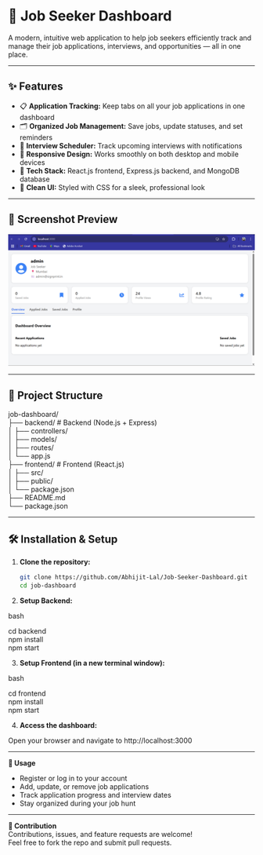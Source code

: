 # 🚀 Job Seeker Dashboard

A modern, intuitive web application to help job seekers efficiently track and manage their job applications, interviews, and opportunities — all in one place.

---

## ✨ Features

- 📋 **Application Tracking:** Keep tabs on all your job applications in one dashboard  
- 🗂️ **Organized Job Management:** Save jobs, update statuses, and set reminders  
- 📅 **Interview Scheduler:** Track upcoming interviews with notifications  
- 📱 **Responsive Design:** Works smoothly on both desktop and mobile devices  
- 🔧 **Tech Stack:** React.js frontend, Express.js backend, and MongoDB database  
- 🎨 **Clean UI:** Styled with CSS for a sleek, professional look  

---

## 📸 Screenshot Preview  

![Job Seeker Dashboard Screenshot](./screenshot/admin.png)

---

## 📂 Project Structure  

job-dashboard/  
├── backend/ # Backend (Node.js + Express)  
│ ├── controllers/  
│ ├── models/  
│ ├── routes/  
│ └── app.js  
├── frontend/ # Frontend (React.js)  
│ ├── src/  
│ ├── public/  
│ └── package.json  
├── README.md  
└── package.json  

---
## 🛠️ Installation & Setup  

1. **Clone the repository:**  

   ```bash  
   git clone https://github.com/Abhijit-Lal/Job-Seeker-Dashboard.git
   cd job-dashboard  
   
2. **Setup Backend:**  

bash  

cd backend  
npm install  
npm start  

3. **Setup Frontend (in a new terminal window):**  

bash  

cd frontend  
npm install  
npm start  

4. **Access the dashboard:**  

Open your browser and navigate to http://localhost:3000  

---
**📌 Usage**  

- Register or log in to your account  
- Add, update, or remove job applications  
- Track application progress and interview dates  
- Stay organized during your job hunt  
  
---
**🤝 Contribution**  
Contributions, issues, and feature requests are welcome!  
Feel free to fork the repo and submit pull requests.  

